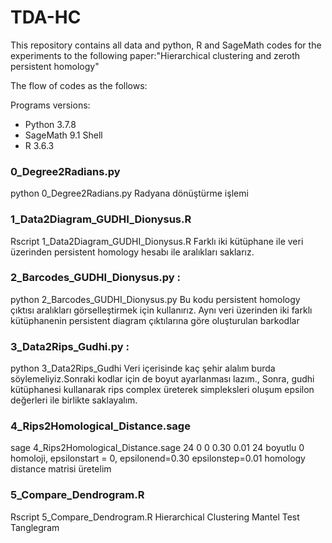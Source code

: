 # TDA-HC
This repository contains all data and python, R and SageMath codes for the experiments to the following paper:"Hierarchical clustering and zeroth persistent homology"

The flow of codes as the follows:

Programs versions:
* Python 3.7.8
* SageMath 9.1 Shell
* R 3.6.3


### 0_Degree2Radians.py
python 0_Degree2Radians.py
Radyana dönüştürme işlemi

### 1_Data2Diagram_GUDHI_Dionysus.R
Rscript 1_Data2Diagram_GUDHI_Dionysus.R
Farklı iki kütüphane ile veri üzerinden persistent homology hesabı ile 
aralıkları saklarız.

### 2_Barcodes_GUDHI_Dionysus.py :
python 2_Barcodes_GUDHI_Dionysus.py
Bu kodu persistent homology çıktısı aralıkları görselleştirmek için kullanırız.
Aynı veri üzerinden iki farklı kütüphanenin persistent diagram çıktılarına göre oluşturulan barkodlar

### 3_Data2Rips_Gudhi.py :
python 3_Data2Rips_Gudhi
Veri içerisinde kaç şehir alalım burda söylemeliyiz.Sonraki kodlar için de boyut ayarlanması lazım.,
Sonra, gudhi kütüphanesi kullanarak  rips complex üreterek simpleksleri oluşum epsilon değerleri ile birlikte saklayalım.

### 4_Rips2Homological_Distance.sage
sage 4_Rips2Homological_Distance.sage 24 0 0 0.30 0.01
24 boyutlu 0 homoloji, epsilonstart = 0, epsilonend=0.30 epsilonstep=0.01
homology distance matrisi üretelim

### 5_Compare_Dendrogram.R
Rscript 5_Compare_Dendrogram.R
Hierarchical Clustering
Mantel Test
Tanglegram


